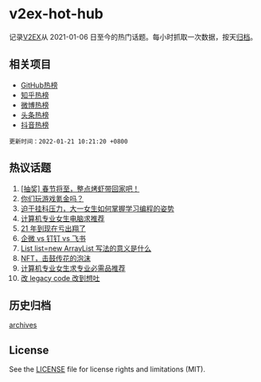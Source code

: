 # v2ex-hot-hub

 记录[V2EX](https://www.v2ex.com/)从 2021-01-06 日至今的热门话题。每小时抓取一次数据，按天[归档](archives)。
 
 ## 相关项目

- [GitHub热榜](https://github.com/snaildev/github-hot-hub)
- [知乎热榜](https://github.com/snaildev/zhihu-hot-hub)
- [微博热榜](https://github.com/snaildev/weibo-hot-hub)
- [头条热榜](https://github.com/snaildev/toutiao-hot-hub)
- [抖音热榜](https://github.com/snaildev/douyin-hot-hub)


 `更新时间：2022-01-21 10:21:20 +0800`

## 热议话题

1. [[抽奖] 春节将至，整点烤虾带回家吧！](https://www.v2ex.com/t/829407)
1. [你们玩游戏氪金吗？](https://www.v2ex.com/t/829449)
1. [迫于挂科压力，大一女生如何掌握学习编程的姿势](https://www.v2ex.com/t/829431)
1. [计算机专业女生电脑求推荐](https://www.v2ex.com/t/829426)
1. [21 年到现在亏出翔了](https://www.v2ex.com/t/829400)
1. [企微 vs 钉钉 vs 飞书](https://www.v2ex.com/t/829398)
1. [List list=new ArrayList 写法的意义是什么](https://www.v2ex.com/t/829411)
1. [NFT，击鼓传花的泡沫](https://www.v2ex.com/t/829500)
1. [计算机专业女生求专业必需品推荐](https://www.v2ex.com/t/829598)
1. [改 legacy code 改到想吐](https://www.v2ex.com/t/829421)

## 历史归档

[archives](archives)

## License

See the [LICENSE](LICENSE) file for license rights and limitations (MIT).
